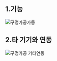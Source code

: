 ## 1.기능
![구멍가공가동](https://github.com/user-attachments/assets/866f62cd-b3b9-4031-a78d-a1bccff44913)
## 2.타 기기와 연동
![구멍가공 기타연동](https://github.com/user-attachments/assets/1ae4ccb2-1487-4f8a-9167-b8272f3f3ebc)
